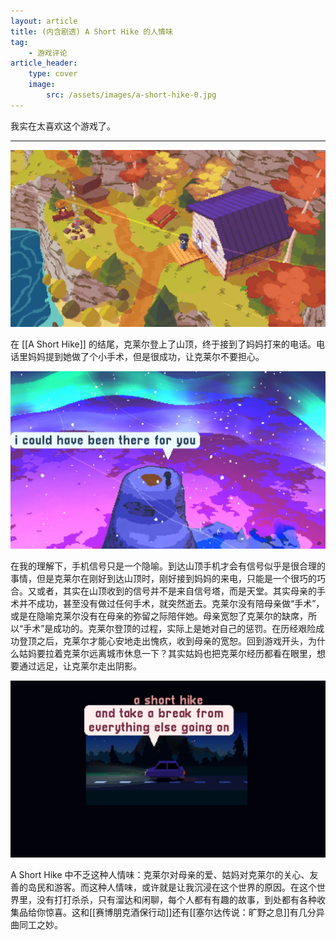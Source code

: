 ```yaml
---
layout: article
title: (内含剧透) A Short Hike 的人情味
tag:
    - 游戏评论
article_header:
    type: cover
    image:
        src: /assets/images/a-short-hike-0.jpg
---
```


我实在太喜欢这个游戏了。

<!--more-->

---

![Image](/assets/images/a-short-hike-1.png)

在 [[A Short Hike]] 的结尾，克莱尔登上了山顶，终于接到了妈妈打来的电话。电话里妈妈提到她做了个小手术，但是很成功，让克莱尔不要担心。

![Image](/assets/images/a-short-hike-2.png)

在我的理解下，手机信号只是一个隐喻。到达山顶手机才会有信号似乎是很合理的事情，但是克莱尔在刚好到达山顶时，刚好接到妈妈的来电，只能是一个很巧的巧合。又或者，其实在山顶收到的信号并不是来自信号塔，而是天堂。其实母亲的手术并不成功，甚至没有做过任何手术，就突然逝去。克莱尔没有陪母亲做“手术”，或是在隐喻克莱尔没有在母亲的弥留之际陪伴她。母亲宽恕了克莱尔的缺席，所以“手术”是成功的。克莱尔登顶的过程，实际上是她对自己的惩罚。在历经艰险成功登顶之后，克莱尔才能心安地走出愧疚，收到母亲的宽恕。回到游戏开头，为什么姑妈要拉着克莱尔远离城市休息一下？其实姑妈也把克莱尔经历都看在眼里，想要通过远足，让克莱尔走出阴影。

![Image](/assets/images/a-short-hike-3.png)

A Short Hike 中不乏这种人情味：克莱尔对母亲的爱、姑妈对克莱尔的关心、友善的岛民和游客。而这种人情味，或许就是让我沉浸在这个世界的原因。在这个世界里，没有打打杀杀，只有溜达和闲聊，每个人都有有趣的故事，到处都有各种收集品给你惊喜。这和[[赛博朋克酒保行动]]还有[[塞尔达传说：旷野之息]]有几分异曲同工之妙。
